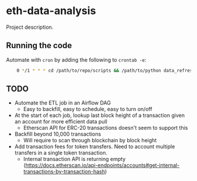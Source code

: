 # eth-data-analysis
Project description.

## Running the code


Automate with `cron` by adding the following to `crontab -e`:
```sh
    0 */1 * * * cd /path/to/repo/scripts && /path/to/python data_refresh.py > path/to/logs 2>&1
```
## TODO
* Automate the ETL job in an Airflow DAG
    * Easy to backfill, easy to schedule, easy to turn on/off
* At the start of each job, lookup last block height of a transaction given an account for more efficient data pull
    * Etherscan API for ERC-20 transactions doesn't seem to support this
* Backfill beyond 10,000 transactions
    * Will require to scan through blockchain by block height
* Add transaction fees for token transfers. Need to account multiple transfers in a single token transaction.
    * Internal transaction API is returning empty (https://docs.etherscan.io/api-endpoints/accounts#get-internal-transactions-by-transaction-hash)